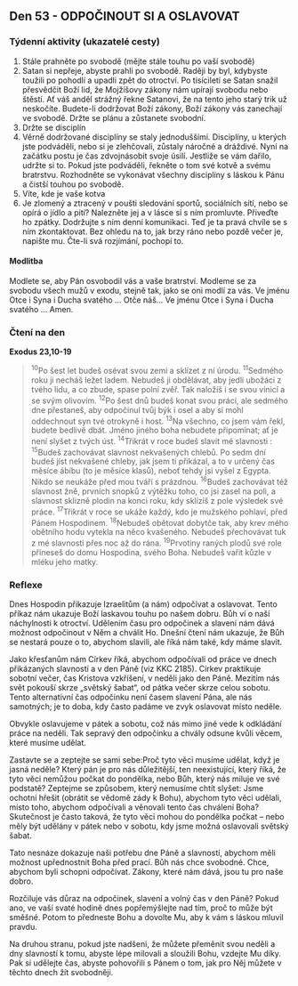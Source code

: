 ## Den 53 - ODPOČINOUT SI A OSLAVOVAT

### Týdenní aktivity (ukazatelé cesty)

1. Stále prahněte po svobodě (mějte stále touhu po vaší svobodě)
1. Satan si nepřeje, abyste prahli po svobodě. Raději by byl, kdybyste toužili po pohodlí a upadli zpět do otroctví. Po tisíciletí se Satan snažil přesvědčit Boží lid, že Mojžíšovy zákony nám upírají svobodu nebo štěstí. Ať váš anděl strážný řekne Satanovi, že na tento jeho starý trik už neskočíte. Budete-li dodržovat Boží zákony, Boží zákony vás zanechají ve svobodě. Držte se plánu a zůstanete svobodní.
1. Držte se disciplín
1. Věrně dodržované disciplíny se staly jednoduššími. Disciplíny, u kterých jste podváděli, nebo si je zlehčovali, zůstaly náročné a dráždivé. Nyní na začátku postu je čas zdvojnásobit svoje úsilí. Jestliže se vám dařilo, udržte si to. Pokud jste podváděli, řekněte o tom své kotvě a svému bratrstvu. Rozhodněte se vykonávat všechny disciplíny s láskou k Pánu a čistší touhou po svobodě.
1. Víte, kde je vaše kotva
1. Je zlomený a ztracený v poušti sledování sportů, sociálních sítí, nebo se opírá o jídlo a pití? Nalezněte jej a v lásce si s ním promluvte. Přiveďte ho zpátky. Dodržujte s ním denní komunikaci. Teď je ta pravá chvíle se s ním zkontaktovat. Bez ohledu na to, jak brzy ráno nebo pozdě večer je, napište mu. Čte-li svá rozjímání, pochopí to.

#### Modlitba

Modlete se, aby Pán osvobodil vás a vaše bratrství.
Modleme se za svobodu všech mužů v exodu, stejně tak, jako se oni modlí za vás.
Ve jménu Otce i Syna i Ducha svatého … Otče náš… Ve jménu Otce i Syna i Ducha svatého … Amen.

### Čtení na den

**Exodus 23,10-19**

> <sup>10</sup>Po šest let budeš osévat svou zemi a sklízet z ní úrodu.
> <sup>11</sup>Sedmého roku ji necháš ležet ladem. Nebudeš ji obdělávat, aby jedli ubožáci z tvého lidu, a co zbude, spase polní zvěř. Tak naložíš i se svou vinicí a se svým olivovím.
> <sup>12</sup>Po šest dnů budeš konat svou práci, ale sedmého dne přestaneš, aby odpočinul tvůj býk i osel a aby si mohl oddechnout syn tvé otrokyně i host.
> <sup>13</sup>Na všechno, co jsem vám řekl, budete bedlivě dbát. Jméno jiného boha nebudete připomínat; ať je není slyšet z tvých úst.
> <sup>14</sup>Třikrát v roce budeš slavit mé slavnosti :
> <sup>15</sup>Budeš zachovávat slavnost nekvašených chlebů. Po sedm dní budeš jíst nekvašené chleby, jak jsem ti přikázal, a to v určený čas měsíce ábíbu (to je měsíce klasů), neboť tehdy jsi vyšel z Egypta. Nikdo se neukáže před mou tváří s prázdnou.
> <sup>16</sup>Budeš zachovávat též slavnost žně, prvních snopků z výtěžku toho, co jsi zasel na poli, a slavnost sklizně plodin na konci roku, kdy sklízíš z pole výsledek své práce.
> <sup>17</sup>Třikrát v roce se ukáže každý, kdo je mužského pohlaví, před Pánem Hospodinem.
> <sup>18</sup>Nebudeš obětovat dobytče tak, aby krev mého obětního hodu vytekla na něco kvašeného. Nebudeš přechovávat tuk z mé slavnosti přes noc až do rána.
> <sup>19</sup>Prvotiny raných plodů své role přineseš do domu Hospodina, svého Boha. Nebudeš vařit kůzle v mléku jeho matky.

### Reflexe

Dnes Hospodin přikazuje Izraelitům (a nám) odpočívat a oslavovat. Tento příkaz nám ukazuje Boží laskavou
touhu po našem dobru. Bůh ví o naší náchylnosti k otroctví. Udělením času pro odpočinek a slavení nám
dává možnost odpočinout v Něm a chválit Ho. Dnešní čtení nám ukazuje, že Bůh se nestará pouze o to,
abychom slavili, ale říká nám také, kdy máme slavit.

Jako křesťanům nám Církev říká, abychom odpočívali od práce ve dnech přikázaných slavností a v den Páně
(viz KKC 2185). Církev praktikuje sobotní večer, čas Kristova vzkříšení, v neděli jako den Páně. Mezitím
nás svět pokouší skrze „světský šabat“, od pátka večer skrze celou sobotu. Tento alternativní čas odpočinku
není časem slavení Pána, ale nás samotných; je to doba, kdy často padáme ve zvyk oslavovat místo neděle.

Obvykle oslavujeme v pátek a sobotu, což nás mimo jiné vede k odkládání práce na neděli. Tak sepravý den
odpočinku a chvály odsune kvůli věcem, které musíme udělat.

Zastavte se a zeptejte se sami sebe:Proč tyto věci musíme udělat, když je jasná neděle? Který pán je pro nás
důležitější, ten neexistující, který říká, že tyto věci nemůžou počkat do pondělka, nebo Bůh, který nás miluje
ve své podstatě? Zeptejme se způsobem, který nemusíme chtít slyšet: Jsme ochotni hřešit (obrátit se vědomě
zády k Bohu), abychom tyto věci udělali, místo toho, abychom odpočívali a věnovali tento čas chválení
Boha? Skutečnost je často taková, že tyto věci mohou do pondělka počkat – nebo měly být udělány v pátek
nebo v sobotu, kdy jsme možná oslavovali světský šabat.

Tato nesnáze dokazuje naši potřebu dne Páně a slavností, abychom měli možnost upřednostnit Boha před
prací. Bůh nás chce svobodné. Chce, abychom byli schopni odpočívat. Zákony, které nám dává, jsou tu pro
naše dobro.

Rozčiluje vás důraz na odpočinek, slavení a volný čas v den Páně? Pokud ano, ve vaší svaté hodině dnes
popřemýšlejte nad tím, proč to může být směšné. Potom to předneste Bohu a dovolte Mu, aby k vám s láskou
mluvil pravdu.

Na druhou stranu, pokud jste nadšeni, že můžete přeměnit svou neděli a dny slavností k tomu, abyste lépe
milovali a sloužili Bohu, vzdejte Mu díky. Pak si udělejte čas, abyste pohovořili s Pánem o tom, jak pro Něj
můžete v těchto dnech žít svobodněji.
